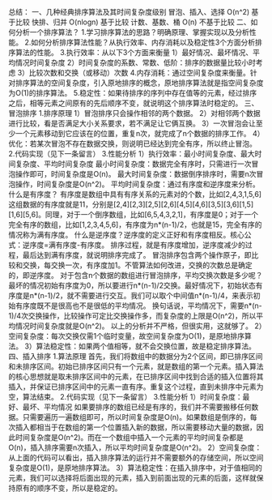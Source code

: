 总结：
一、几种经典排序算法及其时间复杂度级别
冒泡、插入、选择 O(n^2) 基于比较
快排、归并 O(nlogn) 基于比较
计数、基数、桶 O(n) 不基于比较
二、如何分析一个排序算法？
1.学习排序算法的思路？明确原理、掌握实现以及分析性能。
2.如何分析排序算法性能？从执行效率、内存消耗以及稳定性3个方面分析排序算法的性能。
3.执行效率：从以下3个方面来衡量
1）最好情况、最坏情况、平均情况时间复杂度
2）时间复杂度的系数、常数、低阶：排序的数据量比较小时考虑
3）比较次数和交换（或移动）次数
4.内存消耗：通过空间复杂度来衡量。针对排序算法的空间复杂度，引入原地排序的概念，原地排序算法就是指空间复杂度为O(1)的排序算法。
5.稳定性：如果待排序的序列中存在值等的元素，经过排序之后，相等元素之间原有的先后顺序不变，就说明这个排序算法时稳定的。
三、冒泡排序
1.排序原理
1）冒泡排序只会操作相邻的两个数据。
2）对相邻两个数据进行比较，看是否满足大小关系要求，若不满足让它俩互换。
3）一次冒泡会让至少一个元素移动到它应该在的位置，重复n次，就完成了n个数据的排序工作。
4）优化：若某次冒泡不存在数据交换，则说明已经达到完全有序，所以终止冒泡。
2.代码实现（见下一条留言）
3.性能分析
1）执行效率：最小时间复杂度、最大时间复杂度、平均时间复杂度
最小时间复杂度：数据完全有序时，只需进行一次冒泡操作即可，时间复杂度是O(n)。
最大时间复杂度：数据倒序排序时，需要n次冒泡操作，时间复杂度是O(n^2)。
平均时间复杂度：通过有序度和逆序度来分析。
什么是有序度？
有序度是数组中具有有序关系的元素对的个数，比如[2,4,3,1,5,6]这组数据的有序度就是11，分别是[2,4][2,3][2,5][2,6][4,5][4,6][3,5][3,6][1,5][1,6][5,6]。同理，对于一个倒序数组，比如[6,5,4,3,2,1]，有序度是0；对于一个完全有序的数组，比如[1,2,3,4,5,6]，有序度为n*(n-1)/2，也就是15，完全有序的情况称为满有序度。
什么是逆序度？逆序度的定义正好和有序度相反。核心公式：逆序度=满有序度-有序度。
排序过程，就是有序度增加，逆序度减少的过程，最后达到满有序度，就说明排序完成了。
冒泡排序包含两个操作原子，即比较和交换，每交换一次，有序度加1。不管算法如何改进，交换的次数总是确定的，即逆序度。
对于包含n个数据的数组进行冒泡排序，平均交换次数是多少呢？最坏的情况初始有序度为0，所以要进行n*(n-1)/2交换。最好情况下，初始状态有序度是n*(n-1)/2，就不需要进行交互。我们可以取个中间值n*(n-1)/4，来表示初始有序度既不是很高也不是很低的平均情况。
换句话说，平均情况下，需要n*(n-1)/4次交换操作，比较操作可定比交换操作多，而复杂度的上限是O(n^2)，所以平均情况时间复杂度就是O(n^2)。
以上的分析并不严格，但很实用，这就够了。
2）空间复杂度：每次交换仅需1个临时变量，故空间复杂度为O(1)，是原地排序算法。
3）算法稳定性：如果两个值相等，就不会交换位置，故是稳定排序算法。
四、插入排序
1.算法原理
首先，我们将数组中的数据分为2个区间，即已排序区间和未排序区间。初始已排序区间只有一个元素，就是数组的第一个元素。插入算法的核心思想就是取未排序区间中的元素，在已排序区间中找到合适的插入位置将其插入，并保证已排序区间中的元素一直有序。重复这个过程，直到未排序中元素为空，算法结束。
2.代码实现（见下一条留言）
3.性能分析
1）时间复杂度：最好、最坏、平均情况
如果要排序的数组已经是有序的，我们并不需要搬移任何数据。只需要遍历一遍数组即可，所以时间复杂度是O(n)。如果数组是倒序的，每次插入都相当于在数组的第一个位置插入新的数据，所以需要移动大量的数据，因此时间复杂度是O(n^2)。而在一个数组中插入一个元素的平均时间复杂都是O(n)，插入排序需要n次插入，所以平均时间复杂度是O(n^2)。
2）空间复杂度：从上面的代码可以看出，插入排序算法的运行并不需要额外的存储空间，所以空间复杂度是O(1)，是原地排序算法。
3）算法稳定性：在插入排序中，对于值相同的元素，我们可以选择将后面出现的元素，插入到前面出现的元素的后面，这样就保持原有的顺序不变，所以是稳定的。
